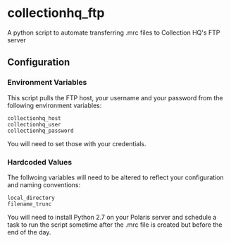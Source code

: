 # collectionhq_ftp
A python script to automate transferring .mrc files to Collection HQ's FTP server

## Configuration
### Environment Variables
This script pulls the FTP host, your username and your password from the following environment variables:
```
collectionhq_host
collectionhq_user
collectionhq_password
```
You will need to set those with your credentials.
### Hardcoded Values
The follwoing variables will need to be altered to reflect your configuration and naming conventions:
```
local_directory
filename_trunc
```

You will need to install Python 2.7 on your Polaris server and schedule a task to run the script sometime after the .mrc file is created but before the end of the day.
